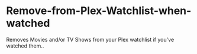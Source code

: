 # Remove-from-Plex-Watchlist-when-watched
Removes Movies and/or TV Shows from your Plex watchlist if you've watched them..
